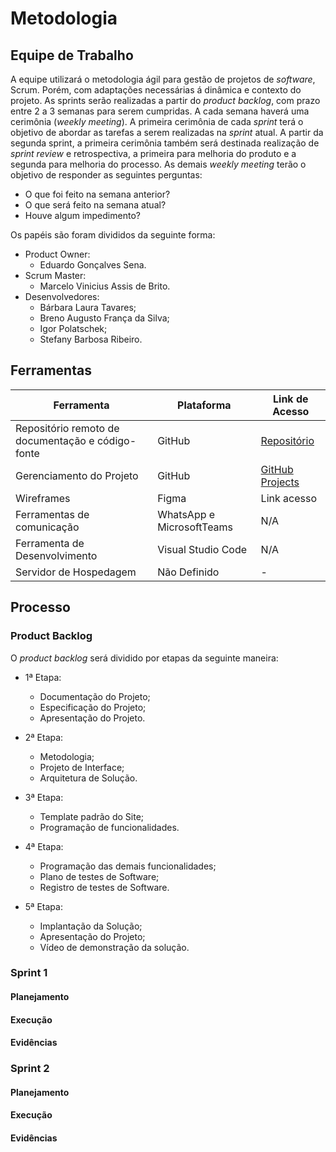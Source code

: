 # **Metodologia**

## **Equipe de Trabalho**

A equipe utilizará o metodologia ágil para gestão de projetos de *software*, Scrum. Porém, com adaptações necessárias á dinâmica e contexto do projeto. As sprints serão realizadas a partir do *product backlog*, com prazo entre 2 a 3 semanas para serem cumpridas. A cada semana haverá uma cerimônia (*weekly meeting*). A primeira cerimônia de cada *sprint* terá o objetivo de abordar as tarefas a serem realizadas na *sprint* atual. A partir da segunda sprint, a primeira cerimônia também será destinada  realização de *sprint review* e retrospectiva, a primeira para melhoria do produto e a segunda para melhoria do processo. As demais *weekly meeting* terão o objetivo de responder as seguintes perguntas:
- O que foi feito na semana anterior?
- O que será feito na semana atual?
- Houve algum impedimento?

Os papéis são foram divididos da seguinte forma:
- Product Owner: 
  - Eduardo Gonçalves Sena.
- Scrum Master: 
  - Marcelo Vinicius Assis de Brito.
- Desenvolvedores: 
  - Bárbara Laura Tavares;
  - Breno Augusto França da Silva;
  - Igor Polatschek; 
  - Stefany Barbosa Ribeiro.

## **Ferramentas** 

| Ferramenta | Plataforma | Link de Acesso |
|--- |--- |--- |
| Repositório remoto de documentação e código-fonte | GitHub | [Repositório](https://github.com/ICEI-PUC-Minas-PMV-ADS/PMV-ADS-2023-1-E1-PROJ-WEB-T15-Time3-CineGuide) |
| Gerenciamento do Projeto | GitHub | [GitHub Projects](https://github.com/orgs/ICEI-PUC-Minas-PMV-ADS/projects/355) |
| Wireframes | Figma | Link acesso |
| Ferramentas de comunicação | WhatsApp e MicrosoftTeams | N/A |
| Ferramenta de Desenvolvimento | Visual Studio Code | N/A |
| Servidor de Hospedagem | Não Definido | - |


## **Processo**

### **Product Backlog**

O *product backlog* será dividido por etapas da seguinte maneira:

- 1ª Etapa:
  - Documentação do Projeto;
  - Especificação do Projeto;
  - Apresentação do Projeto.

- 2ª Etapa:
  - Metodologia;
  - Projeto de Interface;
  - Arquitetura de Solução.

- 3ª Etapa:
  - Template padrão do Site;
  - Programação de funcionalidades.

- 4ª Etapa:
  - Programação das demais funcionalidades;
  - Plano de testes de Software;
  - Registro de testes de Software.

- 5ª Etapa:
  - Implantação da Solução;
  - Apresentação do Projeto;
  - Vídeo de demonstração da solução.

### **Sprint 1**

#### **Planejamento**


#### **Execução**

#### **Evidências**

### **Sprint 2**

#### **Planejamento**

#### **Execução**

#### **Evidências**